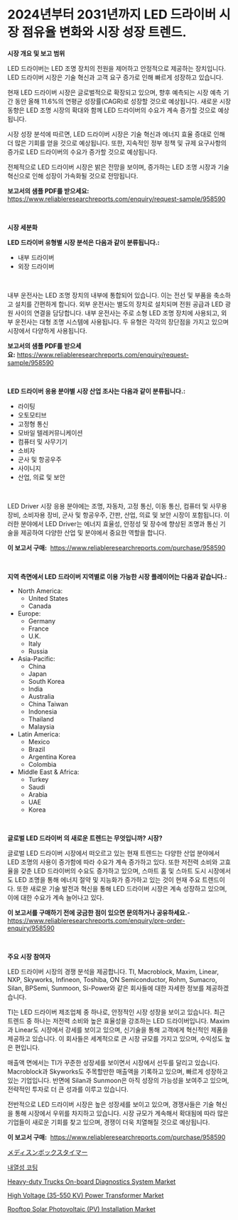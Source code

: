<p><h1>2024년부터 2031년까지 LED 드라이버 시장 점유율 변화와 시장 성장 트렌드.</h1></p><p><strong>시장 개요 및 보고 범위</strong></p>
<p><p>LED 드라이버는 LED 조명 장치의 전원을 제어하고 안정적으로 제공하는 장치입니다. LED 드라이버 시장은 기술 혁신과 고객 요구 증가로 인해 빠르게 성장하고 있습니다. </p><p>현재 LED 드라이버 시장은 글로벌적으로 확장되고 있으며, 향후 예측되는 시장 예측 기간 동안 올해 11.6%의 연평균 성장률(CAGR)로 성장할 것으로 예상됩니다. 새로운 시장 동향은 LED 조명 시장의 확대와 함께 LED 드라이버의 수요가 계속 증가할 것으로 예상됩니다. </p><p>시장 성장 분석에 따르면, LED 드라이버 시장은 기술 혁신과 에너지 효율 증대로 인해 더 많은 기회를 얻을 것으로 예상됩니다. 또한, 지속적인 정부 정책 및 규제 요구사항의 증가로 LED 드라이버의 수요가 증가할 것으로 예상됩니다.</p><p>전체적으로 LED 드라이버 시장은 밝은 전망을 보이며, 증가하는 LED 조명 시장과 기술 혁신으로 인해 성장이 가속화될 것으로 전망됩니다.</p></p>
<p><strong>보고서의 샘플 PDF를 받으세요:</strong> <a href="https://www.reliableresearchreports.com/enquiry/request-sample/958590">https://www.reliableresearchreports.com/enquiry/request-sample/958590</a></p>
<p>&nbsp;</p>
<p><strong>시장 세분화</strong></p>
<p><strong>LED 드라이버 유형별 시장 분석은 다음과 같이 분류됩니다.:</strong></p>
<p><ul><li>내부 드라이버</li><li>외장 드라이버</li></ul></p>
<p>&nbsp;</p>
<p><p>내부 운전사는 LED 조명 장치의 내부에 통합되어 있습니다. 이는 전선 및 부품을 축소하고 설치를 간편하게 합니다. 외부 운전사는 별도의 장치로 설치되며 전원 공급과 LED 광원 사이의 연결을 담당합니다. 내부 운전사는 주로 소형 LED 조명 장치에 사용되고, 외부 운전사는 대형 조명 시스템에 사용됩니다. 두 유형은 각각의 장단점을 가지고 있으며 시장에서 다양하게 사용됩니다.</p></p>
<p><strong>보고서의 샘플 PDF를 받으세요:</strong>&nbsp;<a href="https://www.reliableresearchreports.com/enquiry/request-sample/958590">https://www.reliableresearchreports.com/enquiry/request-sample/958590</a></p>
<p>&nbsp;</p>
<p><strong> LED 드라이버 응용 분야별 시장 산업 조사는 다음과 같이 분류됩니다.:</strong></p>
<p><ul><li>라이팅</li><li>오토모티브</li><li>고정형 통신</li><li>모바일 텔레커뮤니케이션</li><li>컴퓨터 및 사무기기</li><li>소비자</li><li>군사 및 항공우주</li><li>사이니지</li><li>산업, 의료 및 보안</li></ul></p>
<p>&nbsp;</p>
<p><p>LED Driver 시장 응용 분야에는 조명, 자동차, 고정 통신, 이동 통신, 컴퓨터 및 사무용 장비, 소비자용 장비, 군사 및 항공우주, 간판, 산업, 의료 및 보안 시장이 포함됩니다. 이러한 분야에서 LED Driver는 에너지 효율성, 안정성 및 장수에 향상된 조명과 통신 기술을 제공하여 다양한 산업 및 분야에서 중요한 역할을 합니다.</p></p>
<p><strong>이 보고서 구매:</strong>&nbsp; <a href="https://www.reliableresearchreports.com/purchase/958590">https://www.reliableresearchreports.com/purchase/958590</a></p>
<p>&nbsp;</p>
<p><strong>지역 측면에서 LED 드라이버 지역별로 이용 가능한 시장 플레이어는 다음과 같습니다.:</strong></p>
<p><ul>
    <li>
        North America:
        <ul>
            <li>United States</li>
            <li>Canada</li>
        </ul>
    </li>
    <li>
        Europe:
        <ul>
            <li>Germany</li>
            <li>France</li>
            <li>U.K.</li>
            <li>Italy</li>
            <li>Russia</li>
        </ul>
    </li>
    <li>
        Asia-Pacific:
        <ul>
            <li>China</li>
            <li>Japan</li>
            <li>South Korea</li>
            <li>India</li>
            <li>Australia</li>
            <li>China Taiwan</li>
            <li>Indonesia</li>
            <li>Thailand</li>
            <li>Malaysia</li>
        </ul>
    </li>
    <li>
        Latin America:
        <ul>
            <li>Mexico</li>
            <li>Brazil</li>
            <li>Argentina Korea</li>
            <li>Colombia</li>
        </ul>
    </li>
    <li>
        Middle East & Africa:
        <ul>
            <li>Turkey</li>
            <li>Saudi</li>
            <li>Arabia</li>
            <li>UAE</li>
            <li>Korea</li>
        </ul>
    </li>
    </ul></p>
<p>&nbsp;</p>
<p><strong>글로벌 LED 드라이버 의 새로운 트렌드는 무엇입니까? 시장?</strong></p>
<p><p>글로벌 LED 드라이버 시장에서 떠오르고 있는 현재 트렌드는 다양한 산업 분야에서 LED 조명의 사용이 증가함에 따라 수요가 계속 증가하고 있다. 또한 저전력 소비와 고효율을 갖춘 LED 드라이버의 수요도 증가하고 있으며, 스마트 홈 및 스마트 도시 시장에서도 LED 조명을 통해 에너지 절약 및 지능화가 증가하고 있는 것이 현재 주요 트렌드이다. 또한 새로운 기술 발전과 혁신을 통해 LED 드라이버 시장은 계속 성장하고 있으며, 이에 대한 수요가 계속 늘어나고 있다.</p></p>
<p><strong>이 보고서를 구매하기 전에 궁금한 점이 있으면 문의하거나 공유하세요.</strong>- <a href="https://www.reliableresearchreports.com/enquiry/pre-order-enquiry/958590">https://www.reliableresearchreports.com/enquiry/pre-order-enquiry/958590</a></p>
<p>&nbsp;</p>
<p><strong>주요 시장 참여자</strong></p>
<p><p>LED 드라이버 시장의 경쟁 분석을 제공합니다. TI, Macroblock, Maxim, Linear, NXP, Skyworks, Infineon, Toshiba, ON Semiconductor, Rohm, Sumacro, Silan, BPSemi, Sunmoon, Si-Power와 같은 회사들에 대한 자세한 정보를 제공하겠습니다. </p><p>TI는 LED 드라이버 제조업체 중 하나로, 안정적인 시장 성장을 보이고 있습니다. 최근 트렌드 중 하나는 저전력 소비와 높은 효율성을 강조하는 LED 드라이버입니다. Maxim과 Linear도 시장에서 강세를 보이고 있으며, 신기술을 통해 고객에게 혁신적인 제품을 제공하고 있습니다. 이 회사들은 세계적으로 큰 시장 규모를 가지고 있으며, 수익성도 높은 편입니다. </p><p>매출액 면에서는 TI가 꾸준한 성장세를 보이면서 시장에서 선두를 달리고 있습니다. Macroblock과 Skyworks도 주목할만한 매출액을 기록하고 있으며, 빠르게 성장하고 있는 기업입니다. 반면에 Silan과 Sunmoon은 아직 성장의 가능성을 보여주고 있으며, 전략적인 투자로 더 큰 성과를 이루고 있습니다. </p><p>전반적으로 LED 드라이버 시장은 높은 성장세를 보이고 있으며, 경쟁사들은 기술 혁신을 통해 시장에서 우위를 차지하고 있습니다. 시장 규모가 계속해서 확대됨에 따라 많은 기업들이 새로운 기회를 찾고 있으며, 경쟁이 더욱 치열해질 것으로 예상됩니다.</p></p>
<p><strong>이 보고서 구매:</strong>&nbsp;&nbsp;<a href="https://www.reliableresearchreports.com/purchase/958590">https://www.reliableresearchreports.com/purchase/958590</a></p>
<p><p><a href="https://medium.com/@kaitlensen45645/%E5%8C%BB%E8%96%AC%E5%93%81%E3%83%9C%E3%83%83%E3%82%AF%E3%82%B9%E3%82%BF%E3%82%A4%E3%83%9E%E3%83%BC%E5%B8%82%E5%A0%B4%E8%A6%8F%E6%A8%A1%E3%81%AF-%E3%82%B0%E3%83%AD%E3%83%BC%E3%83%90%E3%83%AB%E7%94%A3%E6%A5%AD%E3%81%AB%E3%81%8A%E3%81%91%E3%82%8B%E6%9C%80%E9%81%A9%E3%81%AA%E3%83%9E%E3%83%BC%E3%82%B1%E3%83%86%E3%82%A3%E3%83%B3%E3%82%B0%E3%83%81%E3%83%A3%E3%83%8D%E3%83%AB%E3%82%92%E6%98%8E%E3%82%89%E3%81%8B%E3%81%AB%E3%81%97%E3%81%BE%E3%81%99-dc40d6fe3907">メディスンボックスタイマー</a></p><p><a href="https://medium.com/@achimcoteanu1/%EC%97%B4%EC%97%90-%EA%B0%95%ED%95%9C-%EC%BD%94%ED%8C%85-%EC%8B%9C%EC%9E%A5-%EC%9C%A0%ED%98%95-%EC%9D%91%EC%9A%A9-%EB%B0%8F-%EC%A7%80%EB%A6%AC%EC%97%90-%EB%94%B0%EB%A5%B8-%ED%8F%AC%EA%B4%84%EC%A0%81-%ED%8F%89%EA%B0%80-4ed5e6a52e3a">내열성 코팅</a></p><p><a href="https://issuu.com/reportprime-2/docs/heavy-duty-trucks-on-board-diagnostics-system-mark">Heavy-duty Trucks On-board Diagnostics System Market</a></p><p><a href="https://github.com/juniordelafrance/Market-Research-Report-List-2/blob/main/high-voltage-35-550-kv-power-transformer-market.md">High Voltage (35-550 KV) Power Transformer Market</a></p><p><a href="https://github.com/rahu1506/Market-Research-Report-List-3/blob/main/rooftop-solar-photovoltaic-pv-installation-market.md">Rooftop Solar Photovoltaic (PV) Installation Market</a></p></p>
